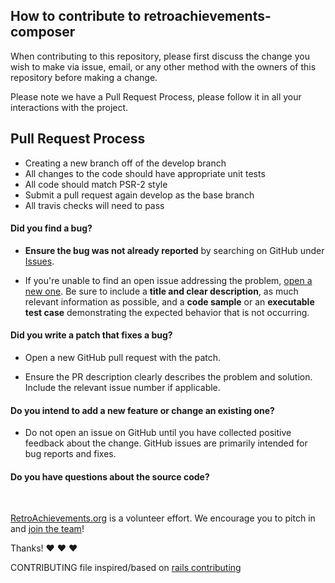 ## How to contribute to retroachievements-composer

When contributing to this repository, please first discuss the change you wish to make via issue, email, or any other method with the owners of this repository before making a change.

Please note we have a Pull Request Process, please follow it in all your interactions with the project.

## Pull Request Process

* Creating a new branch off of the develop branch
* All changes to the code should have appropriate unit tests
* All code should match PSR-2 style
* Submit a pull request again develop as the base branch
* All travis checks will need to pass
#### **Did you find a bug?**


* **Ensure the bug was not already reported** by searching on GitHub under [Issues](https://github.com/joestrong/retroachievements-composer/issues).


* If you're unable to find an open issue addressing the problem, [open a new one](https://github.com/joestrong/retroachievements-composer/issues/new). Be sure to include a **title and clear description**, as much relevant information as possible, and a **code sample** or an **executable test case** demonstrating the expected behavior that is not occurring.


#### **Did you write a patch that fixes a bug?**


* Open a new GitHub pull request with the patch.


* Ensure the PR description clearly describes the problem and solution. Include the relevant issue number if applicable.


#### **Do you intend to add a new feature or change an existing one?**


* Do not open an issue on GitHub until you have collected positive feedback about the change. GitHub issues are primarily intended for bug reports and fixes.


#### **Do you have questions about the source code?**


</br>


[RetroAchievements.org](http://retroachievements.org) is a volunteer effort. We encourage you to pitch in and [join the team](https://github.com/joestrong/retroachievements-composer/graphs/contributors)!


Thanks! :heart: :heart: :heart:


CONTRIBUTING file inspired/based on [rails contributing](https://github.com/rails/rails/blob/master/CONTRIBUTING.md)